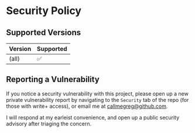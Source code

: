 # Security Policy

## Supported Versions

| Version | Supported          |
| ------- | ------------------ |
| (all)   | :white_check_mark: |

## Reporting a Vulnerability

If you notice a security vulnerability with this project, please open up a new private vulnerability report by navigating to the `Security` tab of the repo (for those with write+ access), or email me at callmegreg@github.com.

I will respond at my earleist convenience, and open up a public security advisory after triaging the concern.

